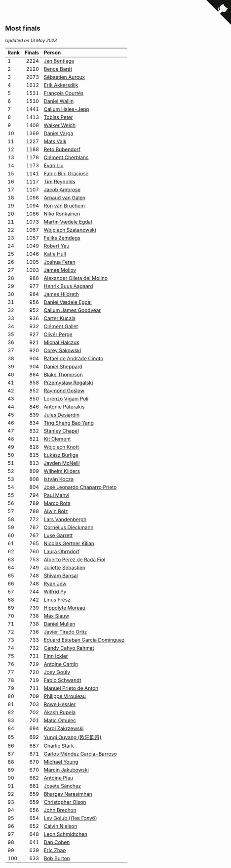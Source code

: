 ## Most finals

*Updated on 13 May 2023*

| Rank | Finals | Person |
| :--- | ---: | :--- |
| 1 | 2224 | [Jan Bentlage](https://www.worldcubeassociation.org/persons/2010BENT01) |
| 2 | 2120 | [Bence Barát](https://www.worldcubeassociation.org/persons/2008BARA01) |
| 3 | 2073 | [Sébastien Auroux](https://www.worldcubeassociation.org/persons/2008AURO01) |
| 4 | 1612 | [Erik Akkersdijk](https://www.worldcubeassociation.org/persons/2005AKKE01) |
| 5 | 1531 | [François Courtès](https://www.worldcubeassociation.org/persons/2008COUR01) |
| 6 | 1530 | [Daniel Wallin](https://www.worldcubeassociation.org/persons/2013WALL03) |
| 7 | 1441 | [Callum Hales-Jepp](https://www.worldcubeassociation.org/persons/2012HALE01) |
| 8 | 1413 | [Tobias Peter](https://www.worldcubeassociation.org/persons/2014PETE03) |
| 9 | 1408 | [Walker Welch](https://www.worldcubeassociation.org/persons/2011WELC01) |
| 10 | 1369 | [Dániel Varga](https://www.worldcubeassociation.org/persons/2008VARG01) |
| 11 | 1227 | [Mats Valk](https://www.worldcubeassociation.org/persons/2007VALK01) |
| 12 | 1188 | [Reto Bubendorf](https://www.worldcubeassociation.org/persons/2012BUBE01) |
| 13 | 1178 | [Clément Cherblanc](https://www.worldcubeassociation.org/persons/2014CHER05) |
| 14 | 1173 | [Evan Liu](https://www.worldcubeassociation.org/persons/2009LIUE01) |
| 15 | 1141 | [Fabio Bini Graciose](https://www.worldcubeassociation.org/persons/2010GRAC02) |
| 16 | 1117 | [Tim Reynolds](https://www.worldcubeassociation.org/persons/2005REYN01) |
| 17 | 1107 | [Jacob Ambrose](https://www.worldcubeassociation.org/persons/2010AMBR01) |
| 18 | 1098 | [Arnaud van Galen](https://www.worldcubeassociation.org/persons/2006GALE01) |
| 19 | 1094 | [Ron van Bruchem](https://www.worldcubeassociation.org/persons/2003BRUC01) |
| 20 | 1086 | [Niko Ronkainen](https://www.worldcubeassociation.org/persons/2010RONK01) |
| 21 | 1073 | [Martin Vædele Egdal](https://www.worldcubeassociation.org/persons/2013EGDA02) |
| 22 | 1067 | [Wojciech Szatanowski](https://www.worldcubeassociation.org/persons/2011SZAT01) |
| 23 | 1057 | [Feliks Zemdegs](https://www.worldcubeassociation.org/persons/2009ZEMD01) |
| 24 | 1049 | [Robert Yau](https://www.worldcubeassociation.org/persons/2009YAUR01) |
| 25 | 1046 | [Katie Hull](https://www.worldcubeassociation.org/persons/2010HULL01) |
| 26 | 1005 | [Joshua Feran](https://www.worldcubeassociation.org/persons/2011FERA01) |
| 27 | 1003 | [James Molloy](https://www.worldcubeassociation.org/persons/2011MOLL01) |
| 28 | 988 | [Alexander Olleta del Molino](https://www.worldcubeassociation.org/persons/2008OLLE01) |
| 29 | 977 | [Henrik Buus Aagaard](https://www.worldcubeassociation.org/persons/2006BUUS01) |
| 30 | 964 | [James Hildreth](https://www.worldcubeassociation.org/persons/2009HILD01) |
| 31 | 956 | [Daniel Vædele Egdal](https://www.worldcubeassociation.org/persons/2013EGDA01) |
| 32 | 952 | [Callum James Goodyear](https://www.worldcubeassociation.org/persons/2012GOOD02) |
| 33 | 936 | [Carter Kucala](https://www.worldcubeassociation.org/persons/2015KUCA01) |
| 34 | 932 | [Clément Gallet](https://www.worldcubeassociation.org/persons/2004GALL02) |
| 35 | 927 | [Olivér Perge](https://www.worldcubeassociation.org/persons/2007PERG01) |
| 36 | 921 | [Michał Halczuk](https://www.worldcubeassociation.org/persons/2006HALC01) |
| 37 | 920 | [Corey Sakowski](https://www.worldcubeassociation.org/persons/2011SAKO01) |
| 38 | 904 | [Rafael de Andrade Cinoto](https://www.worldcubeassociation.org/persons/2007CINO01) |
| 39 | 904 | [Daniel Sheppard](https://www.worldcubeassociation.org/persons/2009SHEP01) |
| 40 | 864 | [Blake Thompson](https://www.worldcubeassociation.org/persons/2010THOM03) |
| 41 | 858 | [Przemysław Rogalski](https://www.worldcubeassociation.org/persons/2013ROGA02) |
| 42 | 852 | [Raymond Goslow](https://www.worldcubeassociation.org/persons/2014GOSL01) |
| 43 | 850 | [Lorenzo Vigani Poli](https://www.worldcubeassociation.org/persons/2007POLI01) |
| 44 | 846 | [Antonie Paterakis](https://www.worldcubeassociation.org/persons/2012PATE01) |
| 45 | 839 | [Jules Desjardin](https://www.worldcubeassociation.org/persons/2010DESJ01) |
| 46 | 834 | [Ting Sheng Bao Yang](https://www.worldcubeassociation.org/persons/2008BAOY01) |
| 47 | 832 | [Stanley Chapel](https://www.worldcubeassociation.org/persons/2016CHAP04) |
| 48 | 821 | [Kit Clement](https://www.worldcubeassociation.org/persons/2008CLEM01) |
| 49 | 818 | [Wojciech Knott](https://www.worldcubeassociation.org/persons/2011KNOT01) |
| 50 | 815 | [Łukasz Burliga](https://www.worldcubeassociation.org/persons/2013BURL01) |
| 51 | 813 | [Jayden McNeill](https://www.worldcubeassociation.org/persons/2012MCNE01) |
| 52 | 809 | [Wilhelm Kilders](https://www.worldcubeassociation.org/persons/2010KILD02) |
| 53 | 808 | [István Kocza](https://www.worldcubeassociation.org/persons/2005KOCZ01) |
| 54 | 804 | [José Leonardo Chaparro Prieto](https://www.worldcubeassociation.org/persons/2011CHAP01) |
| 55 | 794 | [Paul Mahvi](https://www.worldcubeassociation.org/persons/2012MAHV01) |
| 56 | 789 | [Marco Rota](https://www.worldcubeassociation.org/persons/2009ROTA01) |
| 57 | 788 | [Alwin Rölz](https://www.worldcubeassociation.org/persons/2016ROLZ01) |
| 58 | 772 | [Lars Vandenbergh](https://www.worldcubeassociation.org/persons/2003VAND01) |
| 59 | 767 | [Cornelius Dieckmann](https://www.worldcubeassociation.org/persons/2009DIEC01) |
| 60 | 767 | [Luke Garrett](https://www.worldcubeassociation.org/persons/2017GARR05) |
| 61 | 765 | [Nicolas Gertner Kilian](https://www.worldcubeassociation.org/persons/2013GERT01) |
| 62 | 760 | [Laura Ohrndorf](https://www.worldcubeassociation.org/persons/2009OHRN01) |
| 63 | 753 | [Alberto Pérez de Rada Fiol](https://www.worldcubeassociation.org/persons/2011FIOL01) |
| 64 | 749 | [Juliette Sébastien](https://www.worldcubeassociation.org/persons/2014SEBA01) |
| 65 | 748 | [Shivam Bansal](https://www.worldcubeassociation.org/persons/2011BANS02) |
| 66 | 748 | [Ryan Jew](https://www.worldcubeassociation.org/persons/2008JEWR01) |
| 67 | 744 | [Wilfrid Py](https://www.worldcubeassociation.org/persons/2016PYWI01) |
| 68 | 742 | [Linus Frész](https://www.worldcubeassociation.org/persons/2011FRES01) |
| 69 | 739 | [Hippolyte Moreau](https://www.worldcubeassociation.org/persons/2008MORE02) |
| 70 | 738 | [Max Siauw](https://www.worldcubeassociation.org/persons/2017SIAU02) |
| 71 | 738 | [Daniel Mullen](https://www.worldcubeassociation.org/persons/2016MULL04) |
| 72 | 736 | [Javier Tirado Ortiz](https://www.worldcubeassociation.org/persons/2009TIRA01) |
| 73 | 733 | [Eduard Esteban García Domínguez](https://www.worldcubeassociation.org/persons/2011EDUA01) |
| 74 | 732 | [Cendy Cahyo Rahmat](https://www.worldcubeassociation.org/persons/2010RAHM02) |
| 75 | 731 | [Finn Ickler](https://www.worldcubeassociation.org/persons/2012ICKL01) |
| 76 | 729 | [Antoine Cantin](https://www.worldcubeassociation.org/persons/2010CANT02) |
| 77 | 720 | [Joey Gouly](https://www.worldcubeassociation.org/persons/2007GOUL01) |
| 78 | 719 | [Fabio Schwandt](https://www.worldcubeassociation.org/persons/2014SCHW02) |
| 79 | 711 | [Manuel Prieto de Antón](https://www.worldcubeassociation.org/persons/2015ANTO04) |
| 80 | 709 | [Philippe Virouleau](https://www.worldcubeassociation.org/persons/2008VIRO01) |
| 81 | 703 | [Rowe Hessler](https://www.worldcubeassociation.org/persons/2007HESS01) |
| 82 | 702 | [Akash Rupela](https://www.worldcubeassociation.org/persons/2012RUPE01) |
| 83 | 701 | [Matic Omulec](https://www.worldcubeassociation.org/persons/2010OMUL02) |
| 84 | 694 | [Karol Zakrzewski](https://www.worldcubeassociation.org/persons/2014ZAKR01) |
| 85 | 692 | [Yunqi Ouyang (欧阳韵奇)](https://www.worldcubeassociation.org/persons/2007YUNQ01) |
| 86 | 687 | [Charlie Stark](https://www.worldcubeassociation.org/persons/2014STAR05) |
| 87 | 671 | [Carlos Méndez García-Barroso](https://www.worldcubeassociation.org/persons/2010GARC02) |
| 88 | 670 | [Michael Young](https://www.worldcubeassociation.org/persons/2008YOUN02) |
| 89 | 670 | [Marcin Jakubowski](https://www.worldcubeassociation.org/persons/2007JAKU01) |
| 90 | 662 | [Antoine Piau](https://www.worldcubeassociation.org/persons/2008PIAU01) |
| 91 | 661 | [Josete Sánchez](https://www.worldcubeassociation.org/persons/2015SANC18) |
| 92 | 659 | [Bhargav Narasimhan](https://www.worldcubeassociation.org/persons/2011NARA02) |
| 93 | 659 | [Christopher Olson](https://www.worldcubeassociation.org/persons/2009OLSO01) |
| 94 | 656 | [John Brechon](https://www.worldcubeassociation.org/persons/2010BREC01) |
| 95 | 654 | [Lev Golub (Лев Голуб)](https://www.worldcubeassociation.org/persons/2014HOLU01) |
| 96 | 652 | [Calvin Nielson](https://www.worldcubeassociation.org/persons/2014NIEL03) |
| 97 | 648 | [Leon Schmidtchen](https://www.worldcubeassociation.org/persons/2010SCHM01) |
| 98 | 641 | [Dan Cohen](https://www.worldcubeassociation.org/persons/2007COHE01) |
| 99 | 639 | [Eric Zhao](https://www.worldcubeassociation.org/persons/2010ZHAO19) |
| 100 | 633 | [Bob Burton](https://www.worldcubeassociation.org/persons/2003BURT01) |


<a href="https://github.com/JustinTimeCuber/wca_statistics" class="github-corner" aria-label="View source on Github"><svg width="80" height="80" viewBox="0 0 250 250" style="fill:#151513; color:#fff; position: absolute; top: 0; border: 0; right: 0;" aria-hidden="true"><path d="M0,0 L115,115 L130,115 L142,142 L250,250 L250,0 Z"></path><path d="M128.3,109.0 C113.8,99.7 119.0,89.6 119.0,89.6 C122.0,82.7 120.5,78.6 120.5,78.6 C119.2,72.0 123.4,76.3 123.4,76.3 C127.3,80.9 125.5,87.3 125.5,87.3 C122.9,97.6 130.6,101.9 134.4,103.2" fill="currentColor" style="transform-origin: 130px 106px;" class="octo-arm"></path><path d="M115.0,115.0 C114.9,115.1 118.7,116.5 119.8,115.4 L133.7,101.6 C136.9,99.2 139.9,98.4 142.2,98.6 C133.8,88.0 127.5,74.4 143.8,58.0 C148.5,53.4 154.0,51.2 159.7,51.0 C160.3,49.4 163.2,43.6 171.4,40.1 C171.4,40.1 176.1,42.5 178.8,56.2 C183.1,58.6 187.2,61.8 190.9,65.4 C194.5,69.0 197.7,73.2 200.1,77.6 C213.8,80.2 216.3,84.9 216.3,84.9 C212.7,93.1 206.9,96.0 205.4,96.6 C205.1,102.4 203.0,107.8 198.3,112.5 C181.9,128.9 168.3,122.5 157.7,114.1 C157.9,116.9 156.7,120.9 152.7,124.9 L141.0,136.5 C139.8,137.7 141.6,141.9 141.8,141.8 Z" fill="currentColor" class="octo-body"></path></svg></a><style>.github-corner:hover .octo-arm{animation:octocat-wave 560ms ease-in-out}@keyframes octocat-wave{0%,100%{transform:rotate(0)}20%,60%{transform:rotate(-25deg)}40%,80%{transform:rotate(10deg)}}@media (max-width:500px){.github-corner:hover .octo-arm{animation:none}.github-corner .octo-arm{animation:octocat-wave 560ms ease-in-out}}</style>
